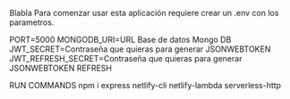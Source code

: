 Blabla
Para comenzar usar esta aplicación requiere crear un .env con los parametros.

PORT=5000
MONGODB_URI=URL Base de datos Mongo DB
JWT_SECRET=Contraseña que quieras para generar JSONWEBTOKEN
JWT_REFRESH_SECRET=Contraseña que quieras para generar JSONWEBTOKEN REFRESH

RUN COMMANDS
 npm i express netlify-cli netlify-lambda serverless-http